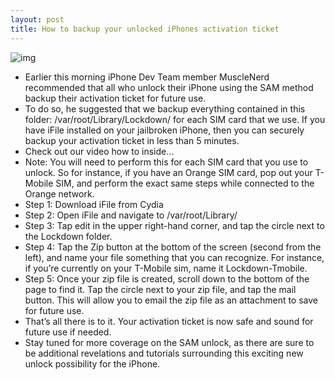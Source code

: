 ```yaml
---
layout: post
title: How to backup your unlocked iPhones activation ticket
---
```

![img](http://media.idownloadblog.com/wp-content/uploads/2012/04/SAM-Unlock-Backup.jpg)
* Earlier this morning iPhone Dev Team member MuscleNerd recommended that all who unlock their iPhone using the SAM method backup their activation ticket for future use.
* To do so, he suggested that we backup everything contained in this folder: /var/root/Library/Lockdown/ for each SIM card that we use. If you have iFile installed on your jailbroken iPhone, then you can securely backup your activation ticket in less than 5 minutes.
* Check out our video how to inside…
* Note: You will need to perform this for each SIM card that you use to unlock. So for instance, if you have an Orange SIM card, pop out your T-Mobile SIM, and perform the exact same steps while connected to the Orange network.
* Step 1: Download iFile from Cydia
* Step 2: Open iFile and navigate to /var/root/Library/
* Step 3: Tap edit in the upper right-hand corner, and tap the circle next to the Lockdown folder.
* Step 4: Tap the Zip button at the bottom of the screen (second from the left), and name your file something that you can recognize. For instance, if you’re currently on your T-Mobile sim, name it Lockdown-Tmobile.
* Step 5: Once your zip file is created, scroll down to the bottom of the page to find it. Tap the circle next to your zip file, and tap the mail button. This will allow you to email the zip file as an attachment to save for future use.
* That’s all there is to it. Your activation ticket is now safe and sound for future use if needed.
* Stay tuned for more coverage on the SAM unlock, as there are sure to be additional revelations and tutorials surrounding this exciting new unlock possibility for the iPhone.

